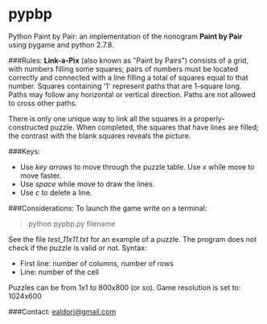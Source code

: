 pypbp
=====
Python Paint by Pair: an implementation of the nonogram **Paint by Pair** using pygame and python 2.7.8.

###Rules:
**Link-a-Pix** (also known as "Paint by Pairs") consists of a grid, with numbers filling some squares; pairs of numbers must be located correctly and connected with a line filling a total of squares equal to that number. Squares containing '1' represent paths that are 1-square long. Paths may follow any horizontal or vertical direction. Paths are not allowed to cross other paths.

There is only one unique way to link all the squares in a properly-constructed puzzle. When completed, the squares that have lines are filled; the contrast with the blank squares reveals the picture.

###Keys:
* Use *key arrows* to move through the puzzle table. Use *x* while move to move faster.
* Use *space* while move to draw the lines.
* Use *c* to delete a line.

###Considerations:
To launch the game write on a terminal: 
> python pypbp.py filename

See the file *test_11x11.txt* for an example of a puzzle. The program does not check if the puzzle is valid or not. Syntax: 
* First line: number of columns, number of rows
* Line: number of the cell


Puzzles can be from 1x1 to 800x800 (or so).
Game resolution is set to: 1024x600

###Contact: ealdorj@gmail.com
